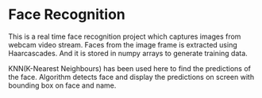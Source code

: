 # Face Recognition  

This is a real time face recognition project which captures images from webcam video stream. Faces from the image frame is extracted using Haarcascades. And it is stored in numpy arrays to generate training data.

KNN(K-Nearest Neighbours) has been used here to find the predictions of the face. Algorithm detects face and display the predictions on screen with bounding box on face and name.
